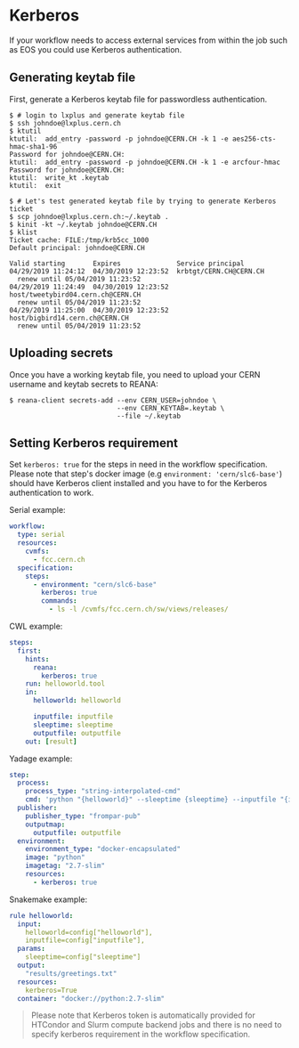 # Kerberos

If your workflow needs to access external services from within the job such as
EOS you could use Kerberos authentication.

## Generating keytab file

First, generate a Kerberos keytab file for passwordless authentication.

```console
$ # login to lxplus and generate keytab file
$ ssh johndoe@lxplus.cern.ch
$ ktutil
ktutil:  add_entry -password -p johndoe@CERN.CH -k 1 -e aes256-cts-hmac-sha1-96
Password for johndoe@CERN.CH:
ktutil:  add_entry -password -p johndoe@CERN.CH -k 1 -e arcfour-hmac
Password for johndoe@CERN.CH:
ktutil:  write_kt .keytab
ktutil:  exit

$ # Let's test generated keytab file by trying to generate Kerberos ticket
$ scp johndoe@lxplus.cern.ch:~/.keytab .
$ kinit -kt ~/.keytab johndoe@CERN.CH
$ klist
Ticket cache: FILE:/tmp/krb5cc_1000
Default principal: johndoe@CERN.CH

Valid starting       Expires              Service principal
04/29/2019 11:24:12  04/30/2019 12:23:52  krbtgt/CERN.CH@CERN.CH
  renew until 05/04/2019 11:23:52
04/29/2019 11:24:49  04/30/2019 12:23:52  host/tweetybird04.cern.ch@CERN.CH
  renew until 05/04/2019 11:23:52
04/29/2019 11:25:00  04/30/2019 12:23:52  host/bigbird14.cern.ch@CERN.CH
  renew until 05/04/2019 11:23:52
```

## Uploading secrets

Once you have a working keytab file, you need to upload your CERN username
and keytab secrets to REANA:

```{ .console .copy-to-clipboard }
$ reana-client secrets-add --env CERN_USER=johndoe \
                           --env CERN_KEYTAB=.keytab \
                           --file ~/.keytab
```

## Setting Kerberos requirement

Set `kerberos: true` for the steps in need in the workflow specification.
Please note that step's docker image (e.g `environment: 'cern/slc6-base'`)
should have Kerberos client installed and you have to for the Kerberos
authentication to work.

Serial example:

```yaml hl_lines="9"
workflow:
  type: serial
  resources:
    cvmfs:
      - fcc.cern.ch
  specification:
    steps:
      - environment: "cern/slc6-base"
        kerberos: true
        commands:
          - ls -l /cvmfs/fcc.cern.ch/sw/views/releases/
```

CWL example:

```yaml hl_lines="5"
steps:
  first:
    hints:
      reana:
        kerberos: true
    run: helloworld.tool
    in:
      helloworld: helloworld

      inputfile: inputfile
      sleeptime: sleeptime
      outputfile: outputfile
    out: [result]
```

Yadage example:

```yaml hl_lines="14"
step:
  process:
    process_type: "string-interpolated-cmd"
    cmd: 'python "{helloworld}" --sleeptime {sleeptime} --inputfile "{inputfile}" --outputfile "{outputfile}"'
  publisher:
    publisher_type: "frompar-pub"
    outputmap:
      outputfile: outputfile
  environment:
    environment_type: "docker-encapsulated"
    image: "python"
    imagetag: "2.7-slim"
    resources:
      - kerberos: true
```

Snakemake example:

```yaml hl_lines="10"
rule helloworld:
  input:
    helloworld=config["helloworld"],
    inputfile=config["inputfile"],
  params:
    sleeptime=config["sleeptime"]
  output:
    "results/greetings.txt"
  resources:
    kerberos=True
  container: "docker://python:2.7-slim"
```

> Please note that Kerberos token is automatically provided for HTCondor and
 Slurm compute backend jobs and there is no need to specify kerberos requirement
 in the workflow specification.
